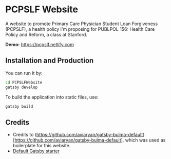# PCPSLF Website

A website to promote Primary Care Physician Student Loan Forgiveness (PCPSLF), a health policy I'm proposing for PUBLPOL 156: Health Care Policy and Reform, a class at Stanford.

**Demo:** https://pcpslf.netlify.com

## Installation and Production

You can run it by:
```sh
cd PCPSLFWebsite
gatsby develop
```

To build the application into static files, use:
```sh
gatsby build
```


## Credits
* Credits to (https://github.com/aviaryan/gatsby-bulma-default)[https://github.com/aviaryan/gatsby-bulma-default], which was used as boilerplate for this website.
* [Default Gatsby starter](https://github.com/gatsbyjs/gatsby-starter-default)
